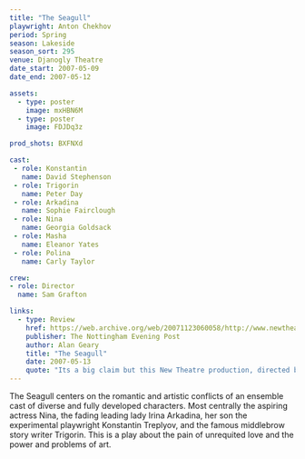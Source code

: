 ```yaml
---
title: "The Seagull"
playwright: Anton Chekhov
period: Spring
season: Lakeside
season_sort: 295
venue: Djanogly Theatre
date_start: 2007-05-09
date_end: 2007-05-12

assets:
  - type: poster
    image: mxHBN6M
  - type: poster
    image: FDJDq3z

prod_shots: BXFNXd

cast:
 - role: Konstantin
   name: David Stephenson
 - role: Trigorin
   name: Peter Day
 - role: Arkadina
   name: Sophie Fairclough
 - role: Nina
   name: Georgia Goldsack
 - role: Masha
   name: Eleanor Yates
 - role: Polina
   name: Carly Taylor

crew:
- role: Director
  name: Sam Grafton

links:
  - type: Review
    href: https://web.archive.org/web/20071123060058/http://www.newtheatre.org.uk:80/magic/?p=38 
    publisher: The Nottingham Evening Post 
    author: Alan Geary
    title: "The Seagull"
    date: 2007-05-13
    quote: "Its a big claim but this New Theatre production, directed by Sam Grafton, might be the best piece of legitimate theatre seen in Nottingham so far this year."
---
```


The Seagull centers on the romantic and artistic conflicts of an ensemble cast of diverse and fully developed characters. Most centrally the aspiring actress Nina, the fading leading lady Irina Arkadina, her son the experimental playwright Konstantin Treplyov, and the famous middlebrow story writer Trigorin. This is a play about the pain of unrequited love and the power and problems of art.
